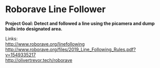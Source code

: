 # Roborave Line Follower

**Project Goal: Detect and followed a line using the picamera and dump balls into designated area.**

Links: \
http://www.roborave.org/linefollowing \
http://www.roborave.org/files/2019_Line_Following_Rules.pdf?v=1549335217 \
http://olivertrevor.tech/roborave
